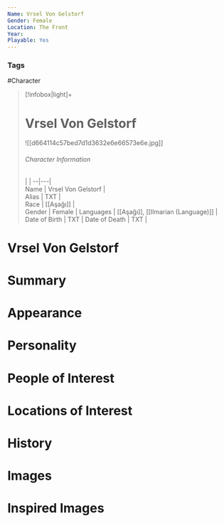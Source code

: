 ```yaml
---
Name: Vrsel Von Gelstorf  
Gender: Female
Location: The Front
Year: 
Playable: Yes
---
```


### Tags
#Character 

> [!infobox|light]+  
> # Vrsel Von Gelstorf  
> ![[d664114c57bed7d1d3632e6e66573e6e.jpg]]
> ###### Character Information
>  |   |
> --|---|  
> Name | Vrsel Von Gelstorf |  
> Alias | TXT |  
> Race | [[Aşağı]] |  
> Gender | Female |
> Languages | [[Aşağı]], [[Ilmarian (Language)]] |
> Date of Birth | TXT |
> Date of Death | TXT |

# Vrsel Von Gelstorf

# Summary

# Appearance

# Personality

# People of Interest

# Locations of Interest

# History

# Images

# Inspired Images
